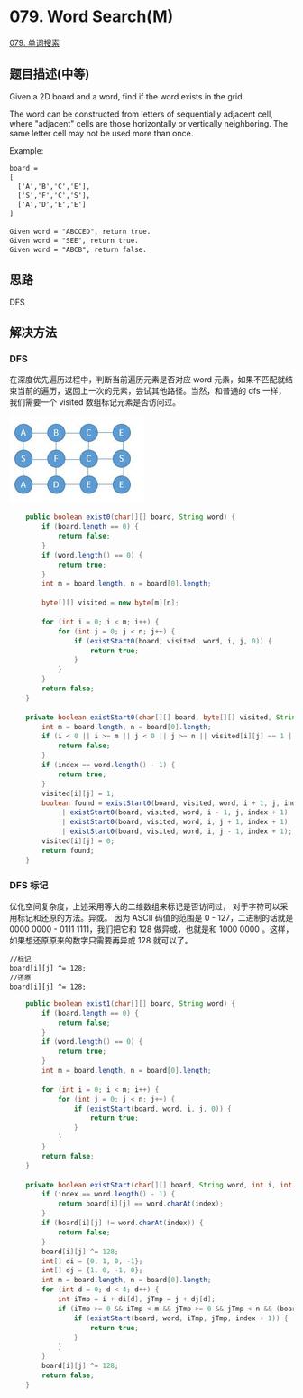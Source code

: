 # 079. Word Search\(M\)

[079. 单词搜索](https://leetcode-cn.com/problems/word-search/)

## 题目描述\(中等\)

Given a 2D board and a word, find if the word exists in the grid.

The word can be constructed from letters of sequentially adjacent cell, where "adjacent" cells are those horizontally or vertically neighboring. The same letter cell may not be used more than once.

Example:

```
board =
[
  ['A','B','C','E'],
  ['S','F','C','S'],
  ['A','D','E','E']
]

Given word = "ABCCED", return true.
Given word = "SEE", return true.
Given word = "ABCB", return false.
```

## 思路

DFS

## 解决方法

### DFS

在深度优先遍历过程中，判断当前遍历元素是否对应 word 元素，如果不匹配就结束当前的遍历，返回上一次的元素，尝试其他路径。当然，和普通的 dfs 一样，我们需要一个 visited 数组标记元素是否访问过。

![](/assets/001-100/079-s-1-1.png)

```java
    public boolean exist0(char[][] board, String word) {
        if (board.length == 0) {
            return false;
        }
        if (word.length() == 0) {
            return true;
        }
        int m = board.length, n = board[0].length;

        byte[][] visited = new byte[m][n];

        for (int i = 0; i < m; i++) {
            for (int j = 0; j < n; j++) {
                if (existStart0(board, visited, word, i, j, 0)) {
                    return true;
                }
            }
        }
        return false;
    }

    private boolean existStart0(char[][] board, byte[][] visited, String word, int i, int j, int index) {
        int m = board.length, n = board[0].length;
        if (i < 0 || i >= m || j < 0 || j >= n || visited[i][j] == 1 || board[i][j] != word.charAt(index)) {
            return false;
        }
        if (index == word.length() - 1) {
            return true;
        }
        visited[i][j] = 1;
        boolean found = existStart0(board, visited, word, i + 1, j, index + 1)
            || existStart0(board, visited, word, i - 1, j, index + 1)
            || existStart0(board, visited, word, i, j + 1, index + 1)
            || existStart0(board, visited, word, i, j - 1, index + 1);
        visited[i][j] = 0;
        return found;
    }
```

### DFS 标记

优化空间复杂度，上述采用等大的二维数组来标记是否访问过，
对于字符可以采用标记和还原的方法。异或。
因为 ASCII 码值的范围是 0 - 127，二进制的话就是 0000 0000 - 0111 1111，我们把它和 128 做异或，也就是和 1000 0000 。这样，如果想还原原来的数字只需要再异或 128 就可以了。
```
//标记
board[i][j] ^= 128;
//还原
board[i][j] ^= 128;
```


```java
    public boolean exist1(char[][] board, String word) {
        if (board.length == 0) {
            return false;
        }
        if (word.length() == 0) {
            return true;
        }
        int m = board.length, n = board[0].length;

        for (int i = 0; i < m; i++) {
            for (int j = 0; j < n; j++) {
                if (existStart(board, word, i, j, 0)) {
                    return true;
                }
            }
        }
        return false;
    }

    private boolean existStart(char[][] board, String word, int i, int j, int index) {
        if (index == word.length() - 1) {
            return board[i][j] == word.charAt(index);
        }
        if (board[i][j] != word.charAt(index)) {
            return false;
        }
        board[i][j] ^= 128;
        int[] di = {0, 1, 0, -1};
        int[] dj = {1, 0, -1, 0};
        int m = board.length, n = board[0].length;
        for (int d = 0; d < 4; d++) {
            int iTmp = i + di[d], jTmp = j + dj[d];
            if (iTmp >= 0 && iTmp < m && jTmp >= 0 && jTmp < n && (board[iTmp][jTmp] >= 0 && board[iTmp][jTmp] < 128)) {
                if (existStart(board, word, iTmp, jTmp, index + 1)) {
                    return true;
                }
            }
        }
        board[i][j] ^= 128;
        return false;
    }
```



